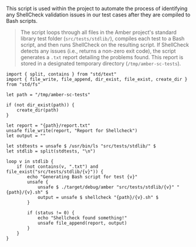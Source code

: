 This script is used within the project to automate the process of identifying any ShellCheck validation issues in our test cases after they are compiled to Bash scripts.

> The script loops through all files in the Amber project's standard library test folder (`src/tests/stdlib/`), compiles each test to a Bash script, and then runs ShellCheck on the resulting script.
> If ShellCheck detects any issues (i.e., returns a non-zero exit code), the script generates a `.txt` report detailing the problems found. This report is stored in a designated temporary directory (`/tmp/amber-sc-tests`).

```ab
import { split, contains } from "std/text"
import { file_write, file_append, dir_exist, file_exist, create_dir } from "std/fs"

let path = "/tmp/amber-sc-tests"

if (not dir_exist(path)) {
    create_dir(path)
}

let report = "{path}/report.txt"
unsafe file_write(report, "Report for Shellcheck")
let output = ""

let stdtests = unsafe $ /usr/bin/ls "src/tests/stdlib/" $
let stdlib = split(stdtests, "\n")

loop v in stdlib {
    if (not contains(v, ".txt") and file_exist("src/tests/stdlib/{v}")) {
        echo "Generating Bash script for test {v}"
        unsafe {
            unsafe $ ./target/debug/amber "src/tests/stdlib/{v}" "{path}/{v}.sh" $
            output = unsafe $ shellcheck "{path}/{v}.sh" $
        }

        if (status != 0) {
            echo "Shellcheck found something!"
            unsafe file_append(report, output)
        }
    }
}
```
